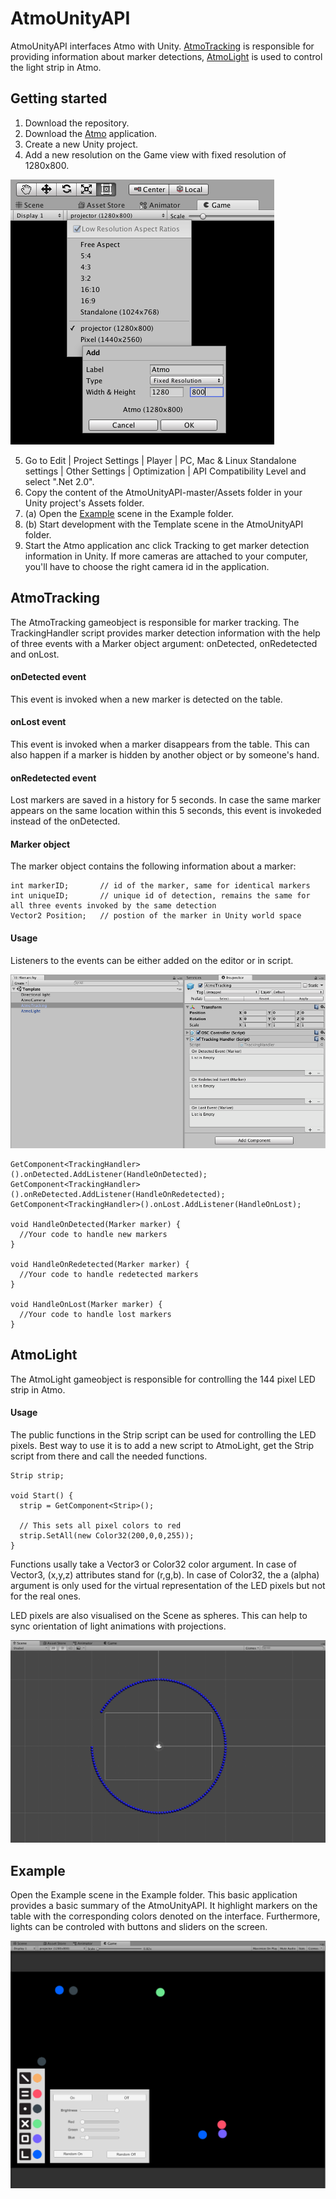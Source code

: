 # AtmoUnityAPI

AtmoUnityAPI interfaces Atmo with Unity. [AtmoTracking](/README.md#atmotracking) is responsible for providing information about marker detections, [AtmoLight](/README.md#atmolight) is used to control the light strip in Atmo.

## Getting started

1. Download the repository. 
2. Download the [Atmo](https://drive.google.com/open?id=1Mnf4kSZH1gKLm2iJzOGQ7Mq07pKE4IyD) application.
3. Create a new Unity project.
4. Add a new resolution on the Game view with fixed resolution of 1280x800.

![Add new resolution](/readme-imgs/atmo-resolution.png)

5. Go to Edit | Project Settings | Player | PC, Mac & Linux Standalone settings | Other Settings | Optimization | API Compatibility Level and select ".Net 2.0".
6. Copy the content of the AtmoUnityAPI-master/Assets folder in your Unity project's Assets folder.
7. (a) Open the [Example](/README.md#exemple) scene in the Example folder. 
7. (b) Start development with the Template scene in the AtmoUnityAPI folder.
8. Start the Atmo application anc click Tracking to get marker detection information in Unity. If more cameras are attached to your computer, you'll have to choose the right camera id in the application.

## AtmoTracking

The AtmoTracking gameobject is responsible for marker tracking. The TrackingHandler script provides marker detection information with the help of three events with a Marker object argument: onDetected, onRedetected and onLost. 

#### onDetected event

This event is invoked when a new marker is detected on the table.

#### onLost event

This event is invoked when a marker disappears from the table. This can also happen if a marker is hidden by another object or by someone's hand.

#### onRedetected event

Lost markers are saved in a history for 5 seconds. In case the same marker appears on the same location within this 5 seconds, this event is invokeded instead of the onDetected.

#### Marker object

The marker object contains the following information about a marker:

```
int markerID;       // id of the marker, same for identical markers
int uniqueID;       // unique id of detection, remains the same for all three events invoked by the same detection
Vector2 Position;   // postion of the marker in Unity world space
```

#### Usage

Listeners to the events can be either added on the editor or in script.

![Add listeners](/readme-imgs/tracking-events.png)

```
GetComponent<TrackingHandler>().onDetected.AddListener(HandleOnDetected);
GetComponent<TrackingHandler>().onReDetected.AddListener(HandleOnRedetected);
GetComponent<TrackingHandler>().onLost.AddListener(HandleOnLost);

void HandleOnDetected(Marker marker) {
  //Your code to handle new markers
}

void HandleOnRedetected(Marker marker) {
  //Your code to handle redetected markers
}

void HandleOnLost(Marker marker) {
  //Your code to handle lost markers
}
```

## AtmoLight

The AtmoLight gameobject is responsible for controlling the 144 pixel LED strip in Atmo. 

#### Usage

The public functions in the Strip script can be used for controlling the LED pixels. Best way to use it is to add a new script to AtmoLight, get the Strip script from there and call the needed functions.

```
Strip strip;

void Start() {
  strip = GetComponent<Strip>();
  
  // This sets all pixel colors to red
  strip.SetAll(new Color32(200,0,0,255));
}
```

Functions usally take a Vector3 or Color32 color argument. In case of Vector3, (x,y,z) attributes stand for (r,g,b). In case of Color32, the a (alpha) argument is only used for the virtual representation of the LED pixels but not for the real ones.

LED pixels are also visualised on the Scene as spheres. This can help to sync orientation of light animations with projections.

![LED pixels on Scene](/readme-imgs/leds.png)

## Example

Open the Example scene in the Example folder. This basic application provides a basic summary of the AtmoUnityAPI. It highlight markers on the table with the corresponding colors denoted on the interface. Furthermore, lights can be controled with buttons and sliders on the screen.

![Example scene](/readme-imgs/example.png)




